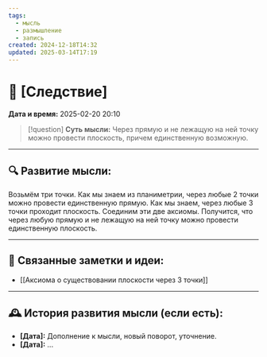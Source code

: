```yaml
---
tags:
  - мысль
  - размышление
  - запись
created: 2024-12-18T14:32
updated: 2025-03-14T17:19
---
```


# 💭  [Следствие]

**Дата и время:** 2025-02-20 20:10

> [!question] **Суть мысли:**
> Через прямую и не лежащую на ней точку можно провести плоскость, причем единственную возможную.

---

## 🔍 Развитие мысли:

Возьмём три точки. Как мы знаем из планиметрии, через любые 2 точки можно провести единственную прямую. Как мы знаем, через любые 3 точки проходит плоскость. Соединим эти две аксиомы. Получится, что через любую прямую и не лежащую на ней точку можно провести единственную плоскость.

---


## 🔄 Связанные заметки и идеи:

- [[Аксиома о существовании плоскости через 3 точки]]

---

## 🕰️ История развития мысли (если есть):

* **[Дата]:**  Дополнение к мысли, новый поворот, уточнение.
* **[Дата]:**  ...